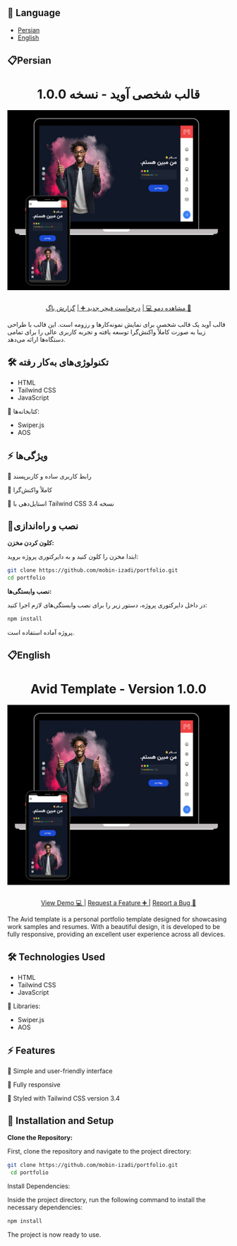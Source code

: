 ## 📄 Language
- [Persian](#Persian)
- [English](#English)

## 📋Persian
<h1 align="center">قالب شخصی آوید - نسخه 1.0.0</h1>
<img align="center" src="public/images/readme-img.jpg"/>
<br/>
<br/>
<div align="center">

 [مشاهده دمو 💻 |](https://mobin-izadi.github.io/portfolio/public)
 [درخواست فیچر جدید ➕ |](https://github.com/mobin-izadi/portfolio/issues)
 [گزارش باگ 🤝](https://github.com/mobin-izadi/portfolio/issues)
</div>

<p>قالب آوید یک قالب شخصی برای نمایش نمونه‌کارها و رزومه است. این قالب با طراحی زیبا به صورت کاملاً واکنش‌گرا توسعه یافته و تجربه کاربری عالی را برای تمامی دستگاه‌ها ارائه می‌دهد.</p>

## 🛠️ تکنولوژی‌های به‌کار رفته
- HTML
- Tailwind CSS
- JavaScript

🔗 کتابخانه‌ها:
- Swiper.js
- AOS

## ⚡️ ویژگی‌ها
🤩 رابط کاربری ساده و کاربرپسند

📱 کاملاً واکنش‌گرا

🎨 استایل‌دهی با Tailwind CSS نسخه 3.4



## 🚀نصب و راه‌اندازی

 **کلون کردن مخزن:**

   ابتدا مخزن را کلون کنید و به دایرکتوری پروژه بروید:

   ```bash
   git clone https://github.com/mobin-izadi/portfolio.git
   cd portfolio
   ```

**نصب وابستگی‌ها:**
   

در داخل دایرکتوری پروژه، دستور زیر را برای نصب وابستگی‌های لازم اجرا کنید:

```bash
npm install
```

پروژه آماده استفاده است.


## 📋English
<h1 align="center">Avid Template - Version 1.0.0</h1>
<img align="center" src="public/images/readme-img.jpg"/>
<br/>
<br/>
<div align="center">

 [View Demo 💻 |](https://mobin-izadi.github.io/portfolio/public)
 [Request a Feature ➕ |](https://github.com/mobin-izadi/portfolio/issues)
 [Report a Bug 🤝](https://github.com/mobin-izadi/portfolio/issues)
</div>

<p>The Avid template is a personal portfolio template designed for showcasing work samples and resumes. With a beautiful design, it is developed to be fully responsive, providing an excellent user experience across all devices.</p>

## 🛠️ Technologies Used
- HTML
- Tailwind CSS
- JavaScript

🔗 Libraries:
- Swiper.js
- AOS

## ⚡️ Features
🤩 Simple and user-friendly interface

📱 Fully responsive

🎨 Styled with Tailwind CSS version 3.4

## 🚀 Installation and Setup

**Clone the Repository:**

First, clone the repository and navigate to the project directory:

```bash
git clone https://github.com/mobin-izadi/portfolio.git
 cd portfolio
```
Install Dependencies:

Inside the project directory, run the following command to install the necessary dependencies:

```bash
npm install
```
The project is now ready to use.




